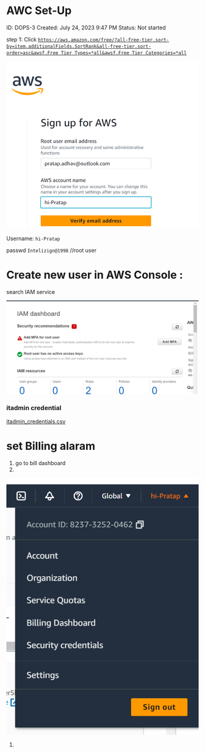 # AWC Set-Up

ID: DOPS-3
Created: July 24, 2023 9:47 PM
Status: Not started

step 1: Click [`https://aws.amazon.com/free/?all-free-tier.sort-by=item.additionalFields.SortRank&all-free-tier.sort-order=asc&awsf.Free Tier Types=*all&awsf.Free Tier Categories=*all`](https://aws.amazon.com/free/?all-free-tier.sort-by=item.additionalFields.SortRank&all-free-tier.sort-order=asc&awsf.Free%20Tier%20Types=*all&awsf.Free%20Tier%20Categories=*all)

![Untitled](AWC%20Set-Up%2007b8dba96b964173a7c7967b6b4fbd6f/Untitled.png)

Username: `hi-Pratap`

passwd `Intelizign@1998`  //root user

# Create new user in AWS Console :

search IAM service

![Untitled](AWC%20Set-Up%2007b8dba96b964173a7c7967b6b4fbd6f/Untitled%201.png)

### itadmin credential

[itadmin_credentials.csv](AWC%20Set-Up%2007b8dba96b964173a7c7967b6b4fbd6f/itadmin_credentials.csv)

### 

# set Billing alaram

1. go to bill dashboard 
2. 

![Untitled](AWC%20Set-Up%2007b8dba96b964173a7c7967b6b4fbd6f/Untitled%202.png)

1.